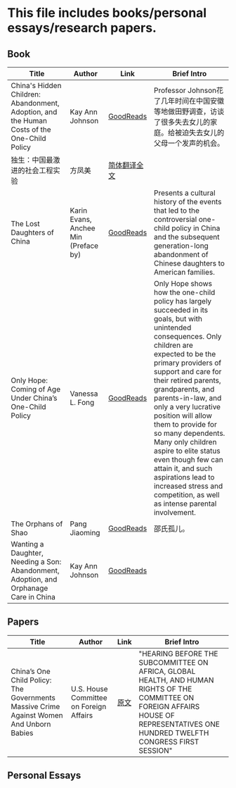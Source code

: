 # This file includes books/personal essays/research papers.

## Book
|Title	|Author	|Link|	Brief Intro|
| -- | -- |--|--|
|China's Hidden Children: Abandonment, Adoption, and the Human Costs of the One-Child Policy |Kay Ann Johnson	| [GoodReads](https://www.goodreads.com/book/show/26153676-china-s-hidden-children)	|Professor Johnson花了几年时间在中国安徽等地做田野调查，访谈了很多失去女儿的家庭。给被迫失去女儿的父母一个发声的机会。|
|独生：中国最激进的社会工程实验 	|方凤美	|[简体翻译全文](http://www.meifong.org/wp-content/uploads/2016/11/%E7%8B%AC%E7%94%9F-simplified-2016-1123-compressed.pdf)	||
|The Lost Daughters of China	| Karin Evans, Anchee Min (Preface by)	|[GoodReads](https://www.goodreads.com/book/show/112296.The_Lost_Daughters_of_China)|	Presents a cultural history of the events that led to the controversial one-child policy in China and the subsequent generation-long abandonment of Chinese daughters to American families. |
|Only Hope: Coming of Age Under China’s One-Child Policy|	Vanessa L. Fong|	[GoodReads](https://www.goodreads.com/book/show/76384.Only_Hope)|	Only Hope shows how the one-child policy has largely succeeded in its goals, but with unintended consequences. Only children are expected to be the primary providers of support and care for their retired parents, grandparents, and parents-in-law, and only a very lucrative position will allow them to provide for so many dependents. Many only children aspire to elite status even though few can attain it, and such aspirations lead to increased stress and competition, as well as intense parental involvement.|
|The Orphans of Shao|	Pang Jiaoming	|[GoodReads](https://www.goodreads.com/book/show/25956712-the-orphans-of-shao)	|邵氏孤儿。|
|Wanting a Daughter, Needing a Son: Abandonment, Adoption, and Orphanage Care in China	|Kay Ann Johnson|	[GoodReads](https://www.goodreads.com/book/show/181420.Wanting_a_Daughter_Needing_a_Son)| |

## Papers
|Title	|Author	|Link|	Brief Intro|
| -- | -- |--|--|
|China’s One Child Policy: The Governments Massive Crime Against Women And Unborn Babies|	U.S. House Committee on Foreign Affairs|	[原文](https://www.govinfo.gov/content/pkg/CHRG-112hhrg68446/html/CHRG-112hhrg68446.htm) | "HEARING BEFORE THE SUBCOMMITTEE ON AFRICA, GLOBAL HEALTH,                            AND HUMAN RIGHTS OF THE  COMMITTEE ON FOREIGN AFFAIRS  HOUSE OF REPRESENTATIVES ONE HUNDRED TWELFTH CONGRESS FIRST SESSION"|
  
## Personal Essays
